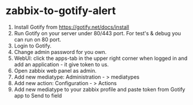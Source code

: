 # zabbix-to-gotify-alert

1. Install Gotify from https://gotify.net/docs/install
2. Run Gotify on your server under 80/443 port. For test's & debug you can run on 80 port.
3. Login to Gotify.
4. Change admin password for you own.
5. WebUI: click the apps-tab in the upper right corner when logged in and add an application - it give token to us.
6. Open zabbix web panel as admin.
7. Add new mediatype: Administration - > mediatypes
8. Add new action: Configuration - > Actions
9. Add new mediatype to your zabbix profile and paste token from Gotify app to Send to field
